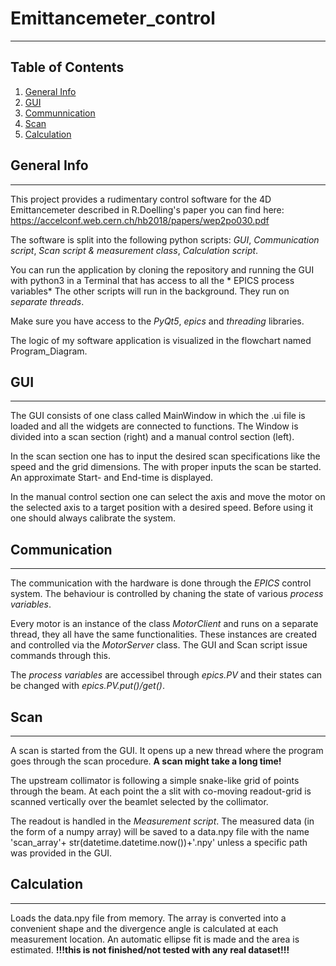 # Emittancemeter_control
***
## Table of Contents
1. [General Info](#general-info)
2. [GUI](#gui)
3. [Communnication](#communication)
4. [Scan](#scan)
5. [Calculation](#calculation)

## General Info
***
This project provides a rudimentary control software for the 4D Emittancemeter described in R.Doelling's paper you can find here: https://accelconf.web.cern.ch/hb2018/papers/wep2po030.pdf 

The software is split into the following python scripts:
      *GUI*,
      *Communication script*,
      *Scan script & measurement class*,
      *Calculation script*.

You can run the application by cloning the repository and running the GUI with python3 in a Terminal that has access to all the * EPICS process variables*
The other scripts will run in the background. They run on *separate threads*.

Make sure you have access to the *PyQt5*, *epics* and *threading* libraries.

The logic of my software application is visualized in the flowchart named Program_Diagram.


## GUI
***
The GUI consists of one class called MainWindow in which the .ui file is loaded and all the widgets are connected to functions. The Window is divided into a scan section (right) and a manual control section (left).

In the scan section one has to input the desired scan specifications like the speed and the grid dimensions. The with proper inputs the scan be started. An approximate Start- and End-time is displayed.

In the manual control section one can select the axis and move the motor on the selected axis to a target position with a desired speed. Before using it one should always calibrate the system.

## Communication
***
The communication with the hardware is done through the *EPICS* control system. The behaviour is controlled by chaning the state of various *process variables*.

Every motor is an instance of the class *MotorClient* and runs on a separate thread, they all have the same functionalities. These instances are created and controlled via the *MotorServer* class. The GUI and Scan script issue commands through this.

The *process variables* are accessibel through *epics.PV* and their states can be changed with *epics.PV.put()/get()*.

## Scan
***
A scan is started from the GUI. It opens up a new thread where the program goes through the scan procedure. **A scan might take a long time!**

The upstream collimator is following a simple snake-like grid of points through the beam. At each point the a slit with co-moving readout-grid is scanned vertically over the beamlet selected by the collimator. 

The readout is handled in the *Measurement script*. The measured data (in the form of a numpy array) will be saved to a data.npy file with the name 'scan_array'+ str(datetime.datetime.now())+'.npy' unless a specific path was provided in the GUI.

## Calculation
***
Loads the data.npy file from memory. The array is converted into a convenient shape and the divergence angle is calculated at each measurement location.
An automatic ellipse fit is made and the area is estimated. **!!!this is not finished/not tested with any real dataset!!!**

